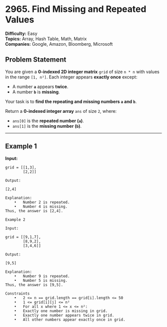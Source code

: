 # 2965. Find Missing and Repeated Values

**Difficulty:** Easy  
**Topics:** Array, Hash Table, Math, Matrix  
**Companies:** Google, Amazon, Bloomberg, Microsoft  

## Problem Statement

You are given a **0-indexed 2D integer matrix** `grid` of size `n * n` with values in the range `[1, n²]`. Each integer appears **exactly once** except:
- A number **`a`** appears **twice**.
- A number **`b`** is **missing**.

Your task is to **find the repeating and missing numbers `a` and `b`**.

Return a **0-indexed integer array** `ans` of size `2`, where:
- `ans[0]` is the **repeated number (`a`)**.
- `ans[1]` is the **missing number (`b`)**.

---

## Example 1

**Input:**  
```plaintext
grid = [[1,3],
        [2,2]]

Output:

[2,4]

Explanation:
	•	Number 2 is repeated.
	•	Number 4 is missing.
Thus, the answer is [2,4].

Example 2

Input:

grid = [[9,1,7],
        [8,9,2],
        [3,4,6]]

Output:

[9,5]

Explanation:
	•	Number 9 is repeated.
	•	Number 5 is missing.
Thus, the answer is [9,5].

Constraints
	•	2 <= n == grid.length == grid[i].length <= 50
	•	1 <= grid[i][j] <= n²
	•	For all x where 1 <= x <= n²:
	•	Exactly one number is missing in grid.
	•	Exactly one number appears twice in grid.
	•	All other numbers appear exactly once in grid.
